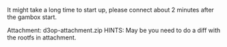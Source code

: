 It might take a long time to start up, please connect about 2 minutes after the gambox start.

Attachment:
d3op-attachment.zip
HINTS:
May be you need to do a diff with the rootfs in attachment.

